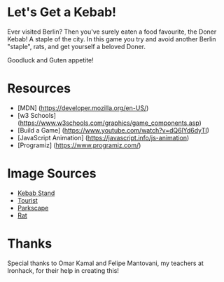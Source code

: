 # Let's Get a Kebab!
Ever visited Berlin? Then you've surely eaten a food favourite, the Doner Kebab! A staple of the city. 
In this game you try and avoid another Berlin "staple", rats, and get yourself a beloved Doner. 
 
 Goodluck and Guten appetite!

# Resources
* [MDN] (https://developer.mozilla.org/en-US/)
* [w3 Schools] (https://www.w3schools.com/graphics/game_components.asp)
* [Build a Game] (https://www.youtube.com/watch?v=dQ6lYd6dyTI)
* [JavaScript Animation] (https://javascript.info/js-animation)
* [Programiz] (https://www.programiz.com/)

# Image Sources
* [Kebab Stand](https://www.google.com/imgres?imgurl=https%3A%2F%2Fimg.freepik.com%2Fpremium-vector%2Fman-selling-traditional-arabic-kebab-street-food-market_277904-2606.jpg&imgrefurl=https%3A%2F%2Fwww.freepik.com%2Ffree-photos-vectors%2Fkebab-shop%2F4&tbnid=2bAaz05Bcbr9hM&vet=12ahUKEwjg5YW74dj7AhUbxwIHHQ4-BEgQMygAegUIARDTAQ..i&docid=T_5LUfmsF-Xr5M&w=626&h=626&q=free%20cartoon%20doner%20shop&ved=2ahUKEwjg5YW74dj7AhUbxwIHHQ4-BEgQMygAegUIARDTAQ)
* [Tourist](https://pixabay.com/users/8007199-8007199/?utm_source=link-attribution&amp;utm_medium=referral&amp;utm_campaign=image&amp;utm_content=5957134!)
* [Parkscape](https://www.freepik.com/free-vector/city-park-with-green-lawn-bushes-trees-stone-walkway-town-buildings-skyline-vector-cartoon-illustration-summer-landscape-with-road-field-houses-horizon_21671344.htm#page=2&query=cartoon%20city%20background&position=15&from_view=search&track=sph!)
* [Rat](https://www.freepik.com/free-vector/grey-rat-animal-cartoon-sticker_21850811.htm#query=cartoon%20rat&position=0&from_view=keyword)

# Thanks
Special thanks to Omar Kamal and Felipe Mantovani, my teachers at Ironhack, for their help in creating this! 
